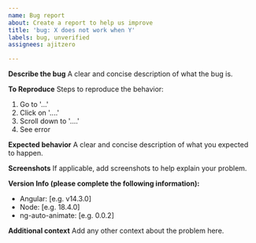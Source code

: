 ```yaml
---
name: Bug report
about: Create a report to help us improve
title: 'bug: X does not work when Y'
labels: bug, unverified
assignees: ajitzero

---
```


**Describe the bug**
A clear and concise description of what the bug is.

**To Reproduce**
Steps to reproduce the behavior:
1. Go to '...'
2. Click on '....'
3. Scroll down to '....'
4. See error

**Expected behavior**
A clear and concise description of what you expected to happen.

**Screenshots**
If applicable, add screenshots to help explain your problem.

**Version Info (please complete the following information):**
 - Angular: [e.g. v14.3.0]
 - Node: [e.g. 18.4.0]
 - ng-auto-animate: [e.g. 0.0.2]

**Additional context**
Add any other context about the problem here.
